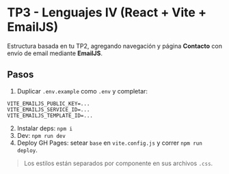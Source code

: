 # TP3 - Lenguajes IV (React + Vite + EmailJS)

Estructura basada en tu TP2, agregando navegación y página **Contacto** con envío de email mediante **EmailJS**.

## Pasos
1. Duplicar `.env.example` como `.env` y completar:
```
VITE_EMAILJS_PUBLIC_KEY=...
VITE_EMAILJS_SERVICE_ID=...
VITE_EMAILJS_TEMPLATE_ID=...
```
2. Instalar deps: `npm i`
3. Dev: `npm run dev`
4. Deploy GH Pages: setear `base` en `vite.config.js` y correr `npm run deploy`.

> Los estilos están separados por componente en sus archivos `.css`.
